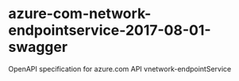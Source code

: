 # azure-com-network-endpointservice-2017-08-01-swagger
OpenAPI specification for azure.com API vnetwork-endpointService
